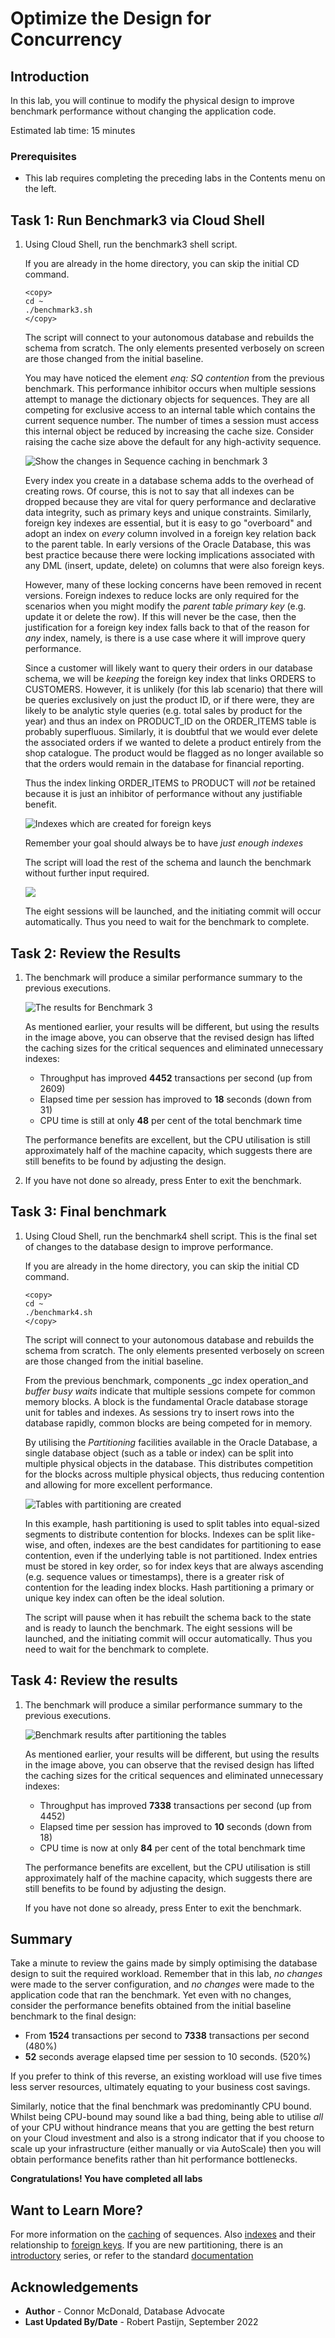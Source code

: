 # Optimize the Design for Concurrency

## Introduction

In this lab, you will continue to modify the physical design to improve benchmark performance without changing the application code.

Estimated lab time: 15 minutes

### Prerequisites

-   This lab requires completing the preceding labs in the Contents menu on the left.

## Task 1: Run Benchmark3 via Cloud Shell

1. Using Cloud Shell, run the benchmark3 shell script.

    If you are already in the home directory, you can skip the initial CD command.

    ```
    <copy>
    cd ~
    ./benchmark3.sh
    </copy>
    ```

    The script will connect to your autonomous database and rebuilds the schema from scratch.  The only elements presented verbosely on screen are those changed from the initial baseline.

    You may have noticed the element _enq: SQ contention_ from the previous benchmark. This performance inhibitor occurs when multiple sessions attempt to manage the dictionary objects for sequences. They are all competing for exclusive access to an internal table which contains the current sequence number. The number of times a session must access this internal object be reduced by increasing the cache size. Consider raising the cache size above the default for any high-activity sequence.

    ![](./images/c1-sequence-cache-changes.png "Show the changes in Sequence caching in benchmark 3")

    Every index you create in a database schema adds to the overhead of creating rows. Of course, this is not to say that all indexes can be dropped because they are vital for query performance and declarative data integrity, such as primary keys and unique constraints. Similarly, foreign key indexes are essential, but it is easy to go "overboard" and adopt an index on _every_ column involved in a foreign key relation back to the parent table. In early versions of the Oracle Database, this was best practice because there were locking implications associated with any DML (insert, update, delete) on columns that were also foreign keys.

    However, many of these locking concerns have been removed in recent versions. Foreign indexes to reduce locks are only required for the scenarios when you might modify the _parent table primary key_ (e.g. update it or delete the row). If this will never be the case, then the justification for a foreign key index falls back to that of the reason for _any_ index, namely, is there is a use case where it will improve query performance.

    Since a customer will likely want to query their orders in our database schema, we will be _keeping_ the foreign key index that links ORDERS to CUSTOMERS. However, it is unlikely (for this lab scenario) that there will be queries exclusively on just the product ID, or if there were, they are likely to be analytic style queries (e.g. total sales by product for the year) and thus an index on PRODUCT\_ID on the ORDER\_ITEMS table is probably superfluous. Similarly, it is doubtful that we would ever delete the associated orders if we wanted to delete a product entirely from the shop catalogue.  The product would be flagged as no longer available so that the orders would remain in the database for financial reporting.

    Thus the index linking ORDER\_ITEMS to PRODUCT will _not_ be retained because it is just an inhibitor of performance without any justifiable benefit.

    ![](./images/c2-indexes-which-are-created.png "Indexes which are created for foreign keys")

    Remember your goal should always be to have *just enough indexes*

    The script will load the rest of the schema and launch the benchmark without further input required.

    ![](./images/c3-sessions-ready-for-benchmark-start.png " ")

    The eight sessions will be launched, and the initiating commit will occur automatically. Thus you need to wait for the benchmark to complete.

## Task 2: Review the Results

1. The benchmark will produce a similar performance summary to the previous executions.

    ![](./images/c4-benchmark3-results.png "The results for Benchmark 3")

    As mentioned earlier, your results will be different, but using the results in the image above, you can observe that the revised design has lifted the caching sizes for the critical sequences and eliminated unnecessary indexes:

    - Throughput has improved **4452** transactions per second (up from 2609)
    - Elapsed time per session has improved to **18** seconds (down from 31)
    - CPU time is still at only **48** per cent of the total benchmark time

    The performance benefits are excellent, but the CPU utilisation is still approximately half of the machine capacity, which suggests there are still benefits to be found by adjusting the design.

2. If you have not done so already, press Enter to exit the benchmark.


## Task 3: Final benchmark

1. Using Cloud Shell, run the benchmark4 shell script. This is the final set of changes to the database design to improve performance.

    If you are already in the home directory, you can skip the initial CD command.

    ```
    <copy>
    cd ~
    ./benchmark4.sh
    </copy>
    ```

    The script will connect to your autonomous database and rebuilds the schema from scratch.  The only elements presented verbosely on screen are those changed from the initial baseline.

    From the previous benchmark, components _gc index operation_and _buffer busy waits_ indicate that multiple sessions compete for common memory blocks. A block is the fundamental Oracle database storage unit for tables and indexes. As sessions try to insert rows into the database rapidly, common blocks are being competed for in memory.

    By utilising the _Partitioning_ facilities available in the Oracle Database, a single database object (such as a table or index) can be split into multiple physical objects in the database. This distributes competition for the blocks across multiple physical objects, thus reducing contention and allowing for more excellent performance.

    ![](./images/c5-creation-of-partitioned-tables.png "Tables with partitioning are created")

    In this example, hash partitioning is used to split tables into equal-sized segments to distribute contention for blocks. Indexes can be split like-wise, and often, indexes are the best candidates for partitioning to ease contention, even if the underlying table is not partitioned. Index entries must be stored in key order, so for index keys that are always ascending (e.g. sequence values or timestamps), there is a greater risk of contention for the leading index blocks. Hash partitioning a primary or unique key index can often be the ideal solution.

    The script will pause when it has rebuilt the schema back to the state and is ready to launch the benchmark. The eight sessions will be launched, and the initiating commit will occur automatically. Thus you need to wait for the benchmark to complete.

## Task 4: Review the results

1. The benchmark will produce a similar performance summary to the previous executions.

    ![](./images/c6-benchmark3-results-with-partitioned-tables.png "Benchmark results after partitioning the tables")

    As mentioned earlier, your results will be different, but using the results in the image above, you can observe that the revised design has lifted the caching sizes for the critical sequences and eliminated unnecessary indexes:

    - Throughput has improved **7338** transactions per second (up from 4452)
    - Elapsed time per session has improved to **10** seconds (down from 18)
    - CPU time is now at only **84** per cent of the total benchmark time

    The performance benefits are excellent, but the CPU utilisation is still approximately half of the machine capacity, which suggests there are still benefits to be found by adjusting the design.

    If you have not done so already, press Enter to exit the benchmark.

## Summary ##

Take a minute to review the gains made by simply optimising the database design to suit the required workload. Remember that in this lab, _no changes_ were made to the server configuration, and _no changes_ were made to the application code that ran the benchmark. Yet even with no changes, consider the performance benefits obtained from the initial baseline benchmark to the final design:

- From **1524** transactions per second to **7338** transactions per second (480%)
- **52** seconds average elapsed time per session to 10 seconds. (520%)

If you prefer to think of this reverse, an existing workload will use five times less server resources, ultimately equating to your business cost savings.

Similarly, notice that the final benchmark was predominantly CPU bound. Whilst being CPU-bound may sound like a bad thing, being able to utilise _all_ of your CPU without hindrance means that you are getting the best return on your Cloud investment and also is a strong indicator that if you choose to scale up your infrastructure (either manually or via AutoScale) then you will obtain performance benefits rather than hit performance bottlenecks.

**Congratulations! You have completed all labs**


## Want to Learn More?

For more information on the [caching](https://docs.oracle.com/en/database/oracle/oracle-database/19/sqlrf/CREATE-SEQUENCE.html#GUID-E9C78A8C-615A-4757-B2A8-5E6EFB130571) of sequences. Also [indexes](https://docs.oracle.com/en/database/oracle/oracle-database/19/admin/managing-indexes.html#GUID-E4149397-FF37-4367-A12F-675433715904) and their relationship to [foreign keys](https://docs.oracle.com/en/database/oracle/oracle-database/19/cncpt/data-integrity.html#GUID-6A89FF39-AD42-4399-BD1B-E51ECEE50B4E). If you are new partitioning, there is an [introductory](https://asktom.oracle.com/partitioning-for-developers.htm) series, or refer to the standard [documentation](https://docs.oracle.com/en/database/oracle/oracle-database/19/vldbg/)

## Acknowledgements

- **Author** - Connor McDonald, Database Advocate
- **Last Updated By/Date** - Robert Pastijn, September 2022
